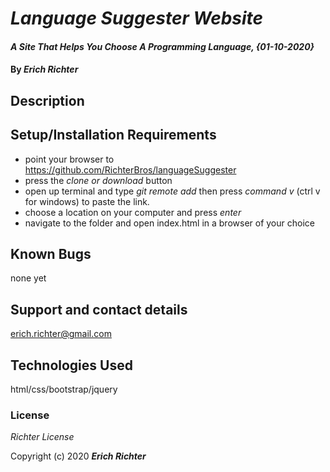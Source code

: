 # _Language Suggester Website_

#### _A Site That Helps You Choose A Programming Language, {01-10-2020}_

#### By _**Erich Richter**_

## Description

## Setup/Installation Requirements

* point your browser to https://github.com/RichterBros/languageSuggester
* press the _clone or download_ button
* open up terminal and type _git remote add_ then press _command v_ (ctrl v for windows) to paste the link.
* choose a location on your computer and press _enter_
* navigate to the folder and open index.html in a browser of your choice



## Known Bugs

none yet

## Support and contact details

erich.richter@gmail.com

## Technologies Used

html/css/bootstrap/jquery

### License

*Richter License*

Copyright (c) 2020 **_Erich Richter_**